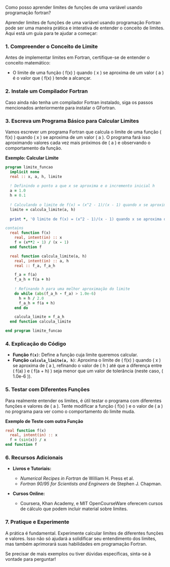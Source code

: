 
Como posso aprender limites de funções de uma variável usando programação fortran?

Aprender limites de funções de uma variável usando programação Fortran pode ser uma maneira prática e interativa de entender o conceito de limites. Aqui está um guia para te ajudar a começar:

### 1. **Compreender o Conceito de Limite**

Antes de implementar limites em Fortran, certifique-se de entender o conceito matemático:
- O limite de uma função \( f(x) \) quando \( x \) se aproxima de um valor \( a \) é o valor que \( f(x) \) tende a alcançar.

### 2. **Instale um Compilador Fortran**

Caso ainda não tenha um compilador Fortran instalado, siga os passos mencionados anteriormente para instalar o GFortran.

### 3. **Escreva um Programa Básico para Calcular Limites**

Vamos escrever um programa Fortran que calcula o limite de uma função \( f(x) \) quando \( x \) se aproxima de um valor \( a \). O programa fará isso aproximando valores cada vez mais próximos de \( a \) e observando o comportamento da função.

**Exemplo: Calcular Limite**

```fortran
program limite_funcao
  implicit none
  real :: x, a, h, limite
  
  ! Definindo o ponto a que x se aproxima e o incremento inicial h
  a = 1.0
  h = 0.1
  
  ! Calculando o limite de f(x) = (x^2 - 1)/(x - 1) quando x se aproxima de 1.0
  limite = calcula_limite(a, h)
  
  print *, 'O limite de f(x) = (x^2 - 1)/(x - 1) quando x se aproxima de', a, 'é aproximadamente', limite

contains
  real function f(x)
    real, intent(in) :: x
    f = (x**2 - 1) / (x - 1)
  end function f

  real function calcula_limite(a, h)
    real, intent(in) :: a, h
    real :: f_a, f_a_h

    f_a = f(a)
    f_a_h = f(a + h)
    
    ! Refinando h para uma melhor aproximação do limite
    do while (abs(f_a_h - f_a) > 1.0e-6)
      h = h / 2.0
      f_a_h = f(a + h)
    end do

    calcula_limite = f_a_h
  end function calcula_limite

end program limite_funcao
```

### 4. **Explicação do Código**

- **Função `f(x)`**: Define a função cuja limite queremos calcular.
- **Função `calcula_limite(a, h)`**: Aproxima o limite de \( f(x) \) quando \( x \) se aproxima de \( a \), refinando o valor de \( h \) até que a diferença entre \( f(a) \) e \( f(a + h) \) seja menor que um valor de tolerância (neste caso, \( 1.0e-6 \)).

### 5. **Testar com Diferentes Funções**

Para realmente entender os limites, é útil testar o programa com diferentes funções e valores de \( a \). Tente modificar a função \( f(x) \) e o valor de \( a \) no programa para ver como o comportamento do limite muda.

**Exemplo de Teste com outra Função**

```fortran
real function f(x)
  real, intent(in) :: x
  f = (sin(x)) / x
end function f
```

### 6. **Recursos Adicionais**

- **Livros e Tutoriais:**
  - *Numerical Recipes in Fortran* de William H. Press et al.
  - *Fortran 90/95 for Scientists and Engineers* de Stephen J. Chapman.

- **Cursos Online:**
  - Coursera, Khan Academy, e MIT OpenCourseWare oferecem cursos de cálculo que podem incluir material sobre limites.

### 7. **Pratique e Experimente**

A prática é fundamental. Experimente calcular limites de diferentes funções e valores. Isso não só ajudará a solidificar seu entendimento dos limites, mas também aprimorará suas habilidades em programação Fortran.

Se precisar de mais exemplos ou tiver dúvidas específicas, sinta-se à vontade para perguntar!


